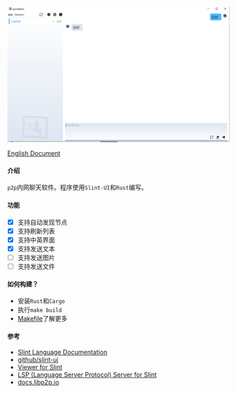 ![screenshot](./screenshot/gossipbox.png)

[English Document](./README.md)

#### 介绍
`p2p`内网聊天软件。程序使用`Slint-UI`和`Rust`编写。

#### 功能
- [x] 支持自动发现节点
- [x] 支持刷新列表
- [x] 支持中英界面
- [x] 支持发送文本
- [ ] 支持发送图片
- [ ] 支持发送文件

#### 如何构建？
- 安装`Rust`和`Cargo`
- 执行`make build`
- [Makefile](./Makefile)了解更多

#### 参考
- [Slint Language Documentation](https://slint-ui.com/releases/1.0.0/docs/slint/)
- [github/slint-ui](https://github.com/slint-ui/slint)
- [Viewer for Slint](https://github.com/slint-ui/slint/tree/master/tools/viewer)
- [LSP (Language Server Protocol) Server for Slint](https://github.com/slint-ui/slint/tree/master/tools/lsp)
- [docs.libp2p.io](https://docs.libp2p.io/concepts/introduction/overview)
